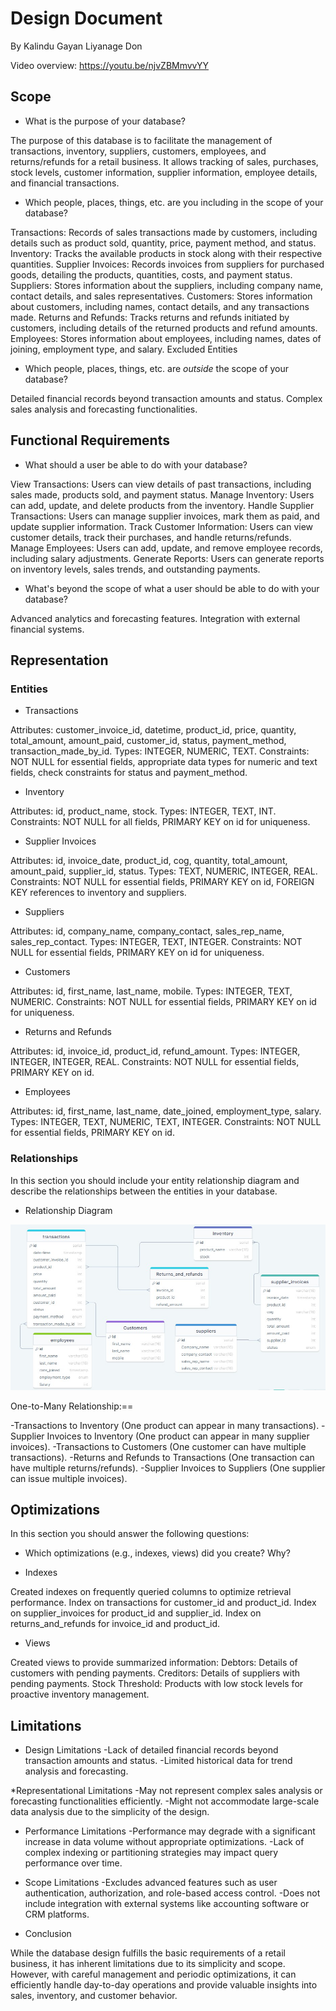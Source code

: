 # Design Document

By Kalindu Gayan Liyanage Don

Video overview: <https://youtu.be/njvZBMmvvYY>

## Scope
* What is the purpose of your database?

The purpose of this database is to facilitate the management of transactions, inventory, suppliers, customers, employees, and returns/refunds for a retail business. It allows tracking of sales, purchases, stock levels, customer information, supplier information, employee details, and financial transactions.

* Which people, places, things, etc. are you including in the scope of your database?

Transactions:
    Records of sales transactions made by customers, including details such as product sold, quantity, price, payment method, and status.
Inventory:
    Tracks the available products in stock along with their respective quantities.
Supplier Invoices:
    Records invoices from suppliers for purchased goods, detailing the products, quantities, costs, and payment status.
Suppliers:
    Stores information about the suppliers, including company name, contact details, and sales representatives.
Customers:
    Stores information about customers, including names, contact details, and any transactions made.
Returns and Refunds:
    Tracks returns and refunds initiated by customers, including details of the returned products and refund amounts.
Employees:
    Stores information about employees, including names, dates of joining, employment type, and salary.
Excluded Entities

* Which people, places, things, etc. are *outside* the scope of your database?

Detailed financial records beyond transaction amounts and status.
Complex sales analysis and forecasting functionalities.

## Functional Requirements
* What should a user be able to do with your database?

View Transactions:
    Users can view details of past transactions, including sales made, products sold, and payment status.
Manage Inventory:
    Users can add, update, and delete products from the inventory.
Handle Supplier Transactions:
    Users can manage supplier invoices, mark them as paid, and update supplier information.
Track Customer Information:
    Users can view customer details, track their purchases, and handle returns/refunds.
Manage Employees:
    Users can add, update, and remove employee records, including salary adjustments.
Generate Reports:
    Users can generate reports on inventory levels, sales trends, and outstanding payments.


* What's beyond the scope of what a user should be able to do with your database?

Advanced analytics and forecasting features.
Integration with external financial systems.

## Representation

### Entities

* Transactions

Attributes:
    customer_invoice_id, datetime, product_id, price, quantity, total_amount, amount_paid, customer_id, status, payment_method, transaction_made_by_id.
Types:
    INTEGER, NUMERIC, TEXT.
Constraints:
    NOT NULL for essential fields, appropriate data types for numeric and text fields, check constraints for status and payment_method.

* Inventory

Attributes:
    id, product_name, stock.
Types:
    INTEGER, TEXT, INT.
Constraints:
    NOT NULL for all fields, PRIMARY KEY on id for uniqueness.

* Supplier Invoices

Attributes:
    id, invoice_date, product_id, cog, quantity, total_amount, amount_paid, supplier_id, status.
Types:
    TEXT, NUMERIC, INTEGER, REAL.
Constraints:
    NOT NULL for essential fields, PRIMARY KEY on id, FOREIGN KEY references to inventory and suppliers.

* Suppliers

Attributes:
    id, company_name, company_contact, sales_rep_name, sales_rep_contact.
Types:
    INTEGER, TEXT, INTEGER.
Constraints:
    NOT NULL for essential fields, PRIMARY KEY on id for uniqueness.

* Customers

Attributes:
    id, first_name, last_name, mobile.
Types:
    INTEGER, TEXT, NUMERIC.
Constraints:
    NOT NULL for essential fields, PRIMARY KEY on id for uniqueness.

* Returns and Refunds

Attributes:
    id, invoice_id, product_id, refund_amount.
Types:
    INTEGER, INTEGER, INTEGER, REAL.
Constraints:
    NOT NULL for essential fields, PRIMARY KEY on id.

* Employees

Attributes:
    id, first_name, last_name, date_joined, employment_type, salary.
Types:
    INTEGER, TEXT, NUMERIC, TEXT, INTEGER.
Constraints:
    NOT NULL for essential fields, PRIMARY KEY on id.

### Relationships

In this section you should include your entity relationship diagram and describe the relationships between the entities in your database.

* Relationship Diagram

![Relationship Diagram of the Project](Relationship_diagram_sql_project.jpg)

One-to-Many Relationship:==

-Transactions to Inventory (One product can appear in many transactions).
-Supplier Invoices to Inventory (One product can appear in many supplier invoices).
-Transactions to Customers (One customer can have multiple transactions).
-Returns and Refunds to Transactions (One transaction can have multiple returns/refunds).
-Supplier Invoices to Suppliers (One supplier can issue multiple invoices).

## Optimizations

In this section you should answer the following questions:

* Which optimizations (e.g., indexes, views) did you create? Why?

- Indexes

Created indexes on frequently queried columns to optimize retrieval performance.
    Index on transactions for customer_id and product_id.
    Index on supplier_invoices for product_id and supplier_id.
    Index on returns_and_refunds for invoice_id and product_id.

- Views

Created views to provide summarized information:
    Debtors: Details of customers with pending payments.
    Creditors: Details of suppliers with pending payments.
    Stock Threshold: Products with low stock levels for proactive inventory management.


## Limitations

* Design Limitations
    -Lack of detailed financial records beyond transaction amounts and status.
    -Limited historical data for trend analysis and forecasting.

*Representational Limitations
    -May not represent complex sales analysis or forecasting functionalities efficiently.
    -Might not accommodate large-scale data analysis due to the simplicity of the design.

* Performance Limitations
    -Performance may degrade with a significant increase in data volume without appropriate optimizations.
    -Lack of complex indexing or partitioning strategies may impact query performance over time.

* Scope Limitations
    -Excludes advanced features such as user authentication, authorization, and role-based access control.
    -Does not include integration with external systems like accounting software or CRM platforms.

* Conclusion

While the database design fulfills the basic requirements of a retail business, it has inherent limitations due to its simplicity and scope. However, with careful management and periodic optimizations, it can efficiently handle day-to-day operations and provide valuable insights into sales, inventory, and customer behavior.
